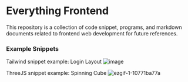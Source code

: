 # Everything Frontend
This repository is a collection of code snippet, programs, and markdown documents related to frontend web development for future references.


### Example Snippets 
Tailwind snippet example: Login Layout
![image](https://github.com/JohnEsleyer/Everything-Frontend/assets/66754038/a64e2762-87d1-4070-a788-a14b0e634cec)

ThreeJS snippet example: Spinning Cube
![ezgif-1-10771ba77a](https://github.com/JohnEsleyer/Everything-Frontend/assets/66754038/1b6f66ab-25ee-4e51-934f-3cf2a8ed4282)
